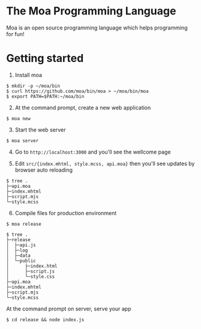 # The Moa Programming Language
Moa is an open source programming language which helps programming for fun!


# Getting started

1. Install moa
```
$ mkdir -p ~/moa/bin
$ curl https://github.com/moa/bin/moa > ~/moa/bin/moa
$ export PATH=$PATH:~/moa/bin
```

2. At the command prompt, create a new web application
```
$ moa new
```

3. Start the web server
```
$ moa server
```

4. Go to `http://localhost:3000` and you'll see the wellcome page

5. Edit `src/{index.mhtml, style.mcss, api.moa}` then you'll see updates by browser auto reloading
```
$ tree .
├─api.moa
├─index.mhtml
├─script.mjs
└─style.mcss
```

6. Compile files for production environment
```
$ moa release
```

```
$ tree .
├─release
│  ├─api.js
│  ├─log
│  ├─data
│  └─public
│      ├─index.html
│      ├─script.js
│      └─style.css
├─api.moa
├─index.mhtml
├─script.mjs
└─style.mcss
```

At the command prompt on server, serve your app
```
$ cd release && node index.js
```
